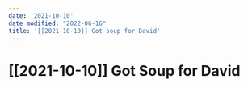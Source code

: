 ```yaml
---
date: '2021-10-10'
date modified: "2022-06-16"
title: '[[2021-10-10]] Got soup for David'
---
```


# [[2021-10-10]] Got Soup for David

